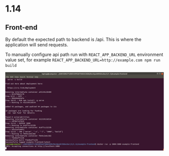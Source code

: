 # 1.14

## Front-end

By default the expected path to backend is /api. This is where the application will send requests.

To manually configure api path run with `REACT_APP_BACKEND_URL` environment value set, for example `REACT_APP_BACKEND_URL=http://example.com npm run build`

![alt text](https://github.com/jylhakos/DevOpsWithDocker/blob/main/1/1.14/example-frontend/1.14.png?raw=true)
